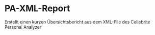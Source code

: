 # PA-XML-Report
Erstellt einen kurzen Übersichtsbericht aus dem XML-File des Cellebrite Personal Analyzer
